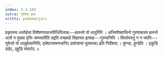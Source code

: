 ```yaml
---
index: 3.3.103
sutra: गुरोश्च हलः
vritti: padamanjari
---
```


 प्रकृतस्य धातोर्हला विशेषणातदन्तविधिरित्याह---हलन्तो यो धातुरिति । अज्विशेषवाचिनो गुरुशब्दस्य हलन्ते धातौ न मुख्या वृत्तिः सम्भवतीति तद्वति तच्छब्दो विज्ञायत इत्याह---गुरुमानिति । विपर्ययस्तु न न भवति---गुर्वन्तो यो धातुर्हल्वानिति; ठ्चेष्टायामनध्वनिऽ ठाशंसायां भूतवच्चऽ इति निर्देशात् । कुण्डा, हुण्डेति । ठ्कुडि दाहेऽ, ठ्हुडि संघातेऽ ॥